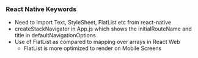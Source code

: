 ### React Native Keywords

* Need to import Text, StyleSheet, FlatList etc from react-native
* createStackNavigator in App.js which shows the initialRouteName and title in defaultNavigationOptions
* Use of FlatList as compared to mapping over arrays in React Web
  * FlatList is more optimized to render on Mobile Screens
